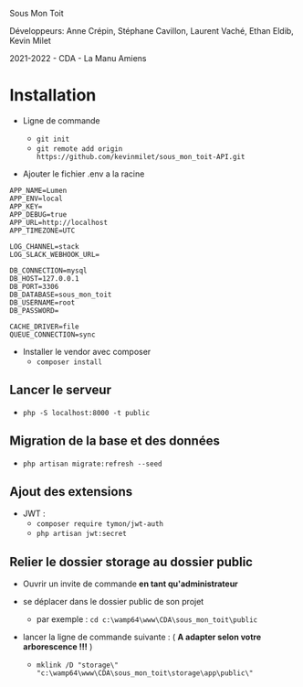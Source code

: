 Sous Mon Toit

Développeurs:
Anne Crépin, 
Stéphane Cavillon, 
Laurent Vaché, 
Ethan Eldib, 
Kevin Milet 

2021-2022 - CDA - La Manu Amiens

# Installation 

 - Ligne de commande 

    - `git init`
    - `git remote add origin https://github.com/kevinmilet/sous_mon_toit-API.git`

 - Ajouter le fichier .env a la racine 

```
APP_NAME=Lumen
APP_ENV=local
APP_KEY=
APP_DEBUG=true
APP_URL=http://localhost
APP_TIMEZONE=UTC

LOG_CHANNEL=stack
LOG_SLACK_WEBHOOK_URL=

DB_CONNECTION=mysql
DB_HOST=127.0.0.1
DB_PORT=3306
DB_DATABASE=sous_mon_toit
DB_USERNAME=root
DB_PASSWORD=

CACHE_DRIVER=file
QUEUE_CONNECTION=sync
```

   - Installer le vendor avec composer
      - `composer install`

## Lancer le serveur

   - `php -S localhost:8000 -t public`


## Migration de la base et des données

   - `php artisan migrate:refresh --seed`

## Ajout des extensions

- JWT :
   - `composer require tymon/jwt-auth`
   - `php artisan jwt:secret`

## Relier le dossier storage au dossier public

- Ouvrir un invite de commande **en tant qu'administrateur**

- se déplacer dans le dossier public de son projet
    - par exemple : `cd c:\wamp64\www\CDA\sous_mon_toit\public`

- lancer la ligne de commande suivante : ( **A adapter selon votre arborescence !!!** )
    - `mklink /D "storage\" "c:\wamp64\www\CDA\sous_mon_toit\storage\app\public\"`
